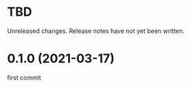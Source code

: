 TBD
===
Unreleased changes. Release notes have not yet been written.

0.1.0 (2021-03-17)
=====

first commit
